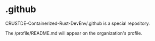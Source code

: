 # .github

CRUSTDE-Containerized-Rust-DevEnv/.github is a special repository.

The /profile/README.md will appear on the organization's profile.
